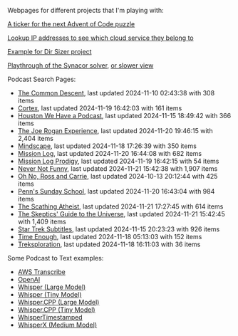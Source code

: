 Webpages for different projects that I'm playing with:

[A ticker for the next Advent of Code puzzle](https://seligman.github.io/aoc_ticker.html)

[Lookup IP addresses to see which cloud service they belong to](https://seligman.github.io/cloud-ips/index.html)

[Example for Dir Sizer project](https://seligman.github.io/dir_sizer/cost_example.html)

[Playthrough of the Synacor solver](https://seligman.github.io/synacor/run_script_speed.html), [or slower view](https://seligman.github.io/synacor/run_script.html)

Podcast Search Pages:
<!-- Podcasts Start -->
* [The Common Descent](https://seligman.github.io/podcasts/common_descent/common_descent.html), last updated 2024-11-10 02:43:38 with 308 items
* [Cortex](https://seligman.github.io/podcasts/cortex_pod/cortex_pod.html), last updated 2024-11-19 16:42:03 with 161 items
* [Houston We Have a Podcast](https://seligman.github.io/podcasts/houston_we_have_a_podcast/houston_we_have_a_podcast.html), last updated 2024-11-15 18:49:42 with 366 items
* [The Joe Rogan Experience](https://seligman.github.io/podcasts/jre/jre.html), last updated 2024-11-20 19:46:15 with 2,404 items
* [Mindscape](https://seligman.github.io/podcasts/mindscape/mindscape.html), last updated 2024-11-18 17:26:39 with 350 items
* [Mission Log](https://seligman.github.io/podcasts/mission_log/mission_log.html), last updated 2024-11-20 16:44:08 with 682 items
* [Mission Log Prodigy](https://seligman.github.io/podcasts/ml_prodigy/ml_prodigy.html), last updated 2024-11-19 16:42:15 with 54 items
* [Never Not Funny](https://seligman.github.io/podcasts/nevernotfunny/nevernotfunny.html), last updated 2024-11-21 15:42:38 with 1,907 items
* [Oh No, Ross and Carrie](https://seligman.github.io/podcasts/oh_no/oh_no.html), last updated 2024-10-13 20:12:44 with 425 items
* [Penn's Sunday School](https://seligman.github.io/podcasts/penn_sunday_school/penn_sunday_school.html), last updated 2024-11-20 16:43:04 with 984 items
* [The Scathing Atheist](https://seligman.github.io/podcasts/scathing/scathing.html), last updated 2024-11-21 17:27:45 with 614 items
* [The Skeptics' Guide to the Universe](https://seligman.github.io/podcasts/sgu/sgu.html), last updated 2024-11-21 15:42:45 with 1,409 items
* [Star Trek Subtitles](https://seligman.github.io/star_trek_subtitles/star_trek_subtitles.html), last updated 2024-11-15 20:23:23 with 926 items
* [Time Enough](https://seligman.github.io/podcasts/time_enough/time_enough.html), last updated 2024-11-18 05:13:03 with 152 items
* [Treksploration](https://seligman.github.io/podcasts/treksploration/treksploration.html), last updated 2024-11-18 16:11:03 with 36 items
<!-- Podcasts End -->

Some Podcast to Text examples:
* [AWS Transcribe](https://seligman.github.io/podcast_to_text/Example-Results-AWS-Transcribe.html)
* [OpenAI](https://seligman.github.io/podcast_to_text/Example-Results-OpenAI.html)
* [Whisper (Large Model)](https://seligman.github.io/podcast_to_text/Example-Results-Whisper-Large.html)
* [Whisper (Tiny Model)](https://seligman.github.io/podcast_to_text/Example-Results-Whisper-Tiny.html)
* [Whisper.CPP (Large Model)](https://seligman.github.io/podcast_to_text/Example-Results-Whisper_CPP-Large.html)
* [Whisper.CPP (Tiny Model)](https://seligman.github.io/podcast_to_text/Example-Results-Whisper_CPP-Tiny.html)
* [WhisperTimestamped](https://seligman.github.io/podcast_to_text/Example-Results-WhisperTimestamped-Medium.html)
* [WhisperX (Medium Model)](https://seligman.github.io/podcast_to_text/Example-Results-WhisperX-Medium.html)
